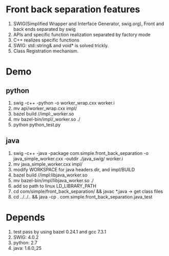 # Front back separation features
1. SWIG(Simplified Wrapper and Interface Generator, swig.org), Front and back ends separated by swig
2. APIs and specific function realization separated by factory mode
3. C++ realizes specific functions
4. SWIG: std::string& and void* is solved trickly.
5. Class Registration mechanism.

# Demo

## python
1. swig -c++ -python -o worker_wrap.cxx worker.i
2. mv api/worker_wrap.cxx impl/
3. bazel build //impl:_worker.so
4. mv bazel-bin/impl/_worker.so ./
5. python python_test.py

## java
1. swig -c++ -java -package com.simple.front_back_separation -o java_simple_worker.cxx -outdir ./java_swig/ worker.i
2. mv java_simple_worker.cxx impl/
3. modify WORKSPACE for java headers dir, and impl/BUILD
4. bazel build //impl:libjava_worker.so
5. mv bazel-bin/impl/libjava_worker.so ./
6. add so path to linux LD_LIBRARY_PATH
7. cd com/simple/front_back_separation/ && javac *.java  -> get class files
8. cd ../../.. && java -cp . com.simple.front_back_separation.java_test

# Depends
1. test pass by using bazel 0.24.1 and gcc 7.3.1
2. SWIG: 4.0.2
3. python: 2.7
4. java: 1.6.0_25
